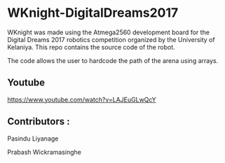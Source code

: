 # WKnight-DigitalDreams2017

WKnight was made using the Atmega2560 development board for the Digital Dreams 2017 robotics competition organized by the University of Kelaniya. This repo contains the source code of the robot.

The code allows the user to hardcode the path of the arena using arrays. 


## Youtube 
https://www.youtube.com/watch?v=LAJEuGLwQcY

## Contributors :

Pasindu Liyanage

Prabash Wickramasinghe
